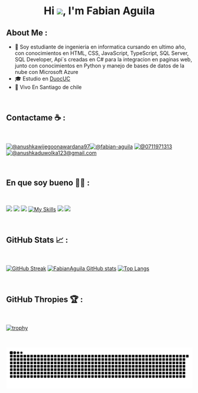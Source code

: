 <h1 align="center">Hi <img src="https://media.giphy.com/media/hvRJCLFzcasrR4ia7z/giphy.gif" width="35">, I'm Fabian Aguila</h1>

## About Me :

- 🏢 Soy estudiante de ingenieria en informatica cursando en ultimo año, con conocimientos en HTML, CSS, JavaScript, TypeScript, SQL Server, SQL Developer, Api´s creadas en C# para la integracion en paginas web, junto con conocimientos en Python
  y manejo de bases de datos de la nube con Microsoft Azure
- 🎓 Estudio en [DuocUC](https://www.duoc.cl)
- 🏡 Vivo En Santiago de chile

<br>

## Contactame ☕ :

<br>

[![@anushkawijegoonawardana97](https://img.icons8.com/fluency/48/000000/instagram-new.png "fab.aguila")](https://www.instagram.com/fab.aguila/)[![@fabian-aguila](https://img.icons8.com/fluency/48/000000/linkedin.png "@fabian-aguila")](https://www.linkedin.com/in/fabian-aguila-442340253/) [![@0711971313](https://img.icons8.com/fluency/48/000000/phone-disconnected.png "979924970")](tel:979924970) [![@anushkaduwolka123@gmail.com](https://img.icons8.com/fluency/48/000000/apple-mail.png "fa.aguila.dev@gmail.com")](fa.aguila.dev@gmail.com)

<br>

## En que soy bueno 🧑‍💻 :

<br>

<img src="https://img.icons8.com/color/48/000000/html-5--v1.png"/> <img src="https://img.icons8.com/color/48/000000/css3.png"/> <img src="https://img.icons8.com/color/48/000000/javascript--v1.png"/> [![My Skills](https://skillicons.dev/icons?i=azure)](https://azure.microsoft.com/es-es)
<img src="https://img.icons8.com/color/48/000000/mysql-logo.png"/>
<img src="https://img.icons8.com/color/48/000000/npm.png"/>

<br>

## GitHub Stats 📈 :

<br>

[![GitHub Streak](https://github-readme-streak-stats.herokuapp.com?user=FabianAguila&theme=algolia&date_format=M%20j%5B%2C%20Y%5D)](https://git.io/streak-stats) [![FabianAguila GitHub stats](https://github-readme-stats.vercel.app/api?username=FabianAguila&theme=algolia)](https://github.com/FabianAguila/github-readme-stats) [![Top Langs](https://github-readme-stats.vercel.app/api/top-langs/?username=FabianAguila&theme=algolia)](https://github.com/FabianAguila/github-readme-stats)

<br>

## GitHub Thropies 🏆 :

<br>

[![trophy](https://github-profile-trophy.vercel.app/?username=FabianAguila)](https://github.com/FabianAguila/github-profile-trophy)

<br>

<p align="center">
  <img src="https://github.com/StefanosSt/StefanosSt/blob/main/github-user-contribution.svg" alt="snake">
</p>
